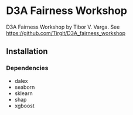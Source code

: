 
# D3A Fairness Workshop

D3A Fairness Workshop by Tibor V. Varga. See <https://github.com/Tirgit/D3A_fairness_workshop>

## Installation

### Dependencies

* dalex
* seaborn
* sklearn
* shap
* xgboost
